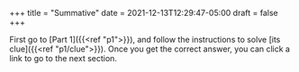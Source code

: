 +++
title = "Summative"
date = 2021-12-13T12:29:47-05:00
draft = false
+++

First go to [Part 1]({{<ref "p1">}}), and follow the instructions to solve [its clue]({{<ref "p1/clue">}}).
Once you get the correct answer, you can click a link to go to the next section.
